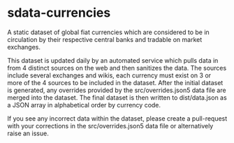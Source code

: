 # sdata-currencies
A static dataset of global fiat currencies which are considered to be in circulation by their respective central banks and tradable on market exchanges.

This dataset is updated daily by an automated service which pulls data in from 4 distinct sources on the web and then sanitizes the data.  The sources include several exchanges and wikis, each currency must exist on 3 or more of the 4 sources to be included in the dataset.  After the initial dataset is generated, any overrides provided by the src/overrides.json5 data file are merged into the dataset.  The final dataset is then written to dist/data.json as a JSON array in alphabetical order by currency code.

If you see any incorrect data within the dataset, please create a pull-request with your corrections in the src/overrides.json5 data file or alternatively raise an issue.
